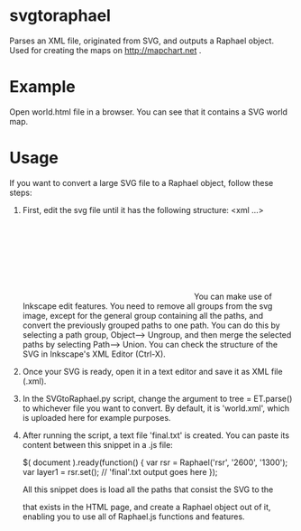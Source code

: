 # svgtoraphael
Parses an XML file, originated from SVG, and outputs a Raphael object. Used for creating the maps on http://mapchart.net .

# Example
Open world.html file in a browser. You can see that it contains a SVG world map. 

# Usage

If you want to convert a large SVG file to a Raphael object, follow these steps:

1. First, edit the svg file until it has the following structure:
	<xml ...>
   	<svg>
   	<defs .../>
   	<sodipodi:nameview .../>
   	<metadata>
   	...
   	</metadata>
   	<g>
       <path .../>
       <path .../>
       <path .../>
       ...
    </g>
    </svg>
You can make use of Inkscape edit features. You need to remove all groups from the svg image, except for the general group containing all the paths, and convert the previously grouped paths to one path. You can do this by selecting a path group, Object--> Ungroup, and then merge the selected paths by selecting Path--> Union. You can check the structure of the SVG in Inkscape's XML Editor (Ctrl-X).

2. Once your SVG is ready, open it in a text editor and save it as XML file (.xml).

3. In the SVGtoRaphael.py script, change the argument to tree = ET.parse() to whichever file you want to convert. By default, it is 'world.xml', which is uploaded here for example purposes. 

4. After running the script, a text file 'final.txt' is created. You can paste its content between this snippet in a .js file:

	$( document ).ready(function() {
		var rsr = Raphael('rsr', '2600', '1300'); var layer1 = rsr.set();
		// 'final'.txt output goes here
	});

	All this snippet does is load all the paths that consist the SVG to the <div id="rsr"> that exists in the HTML page, and create a Raphael object out of it, enabling you to use all of Raphael.js functions and features.

